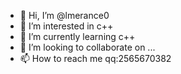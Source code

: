 - 👋 Hi, I’m @lmerance0
- 👀 I’m interested in c++
- 🌱 I’m currently learning c++
- 💞️ I’m looking to collaborate on ...
- 📫 How to reach me qq:2565670382


<!---
lmerance0/lmerance0 is a ✨ special ✨ repository because its `README.md` (this file) appears on your GitHub profile.
You can click the Preview link to take a look at your changes.
--->
